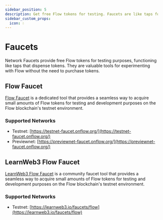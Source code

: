 ```yaml
---
sidebar_position: 5
description: Get free Flow tokens for testing. Faucets are like taps for tokens, useful for trying Flow without buying tokens.
sidebar_custom_props:
  icon: 💧
---
```


# Faucets

Network Faucets provide free Flow tokens for testing purposes, functioning like taps that dispense tokens. They are valuable tools for experimenting with Flow without the need to purchase tokens.

<div class="cards">

## Flow Faucet

[Flow Faucet](https://testnet-faucet.onflow.org/) is a dedicated tool that provides a seamless way to acquire small amounts of Flow tokens for testing and development purposes on the Flow blockchain's testnet environment.

### Supported Networks

- Testnet: [https://testnet-faucet.onflow.org/](https://testnet-faucet.onflow.org/)
- Previewnet: [https://previewnet-faucet.onflow.org/](https://previewnet-faucet.onflow.org/)

## LearnWeb3 Flow Faucet

[LearnWeb3 Flow Faucet](https://learnweb3.io/faucets/flow) is a community faucet tool that provides a seamless way to acquire small amounts of Flow tokens for testing and development purposes on the Flow blockchain's testnet environment.

### Supported Networks

- Testnet: [https://learnweb3.io/faucets/flow](https://learnweb3.io/faucets/flow)

</div>
